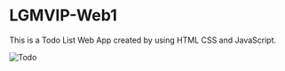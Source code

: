 # LGMVIP-Web1
This is a Todo List  Web App created by using HTML CSS and JavaScript.

![Todo](https://user-images.githubusercontent.com/109847442/198203066-63062fb0-6d14-4962-84ec-b094a742871f.jpg)
